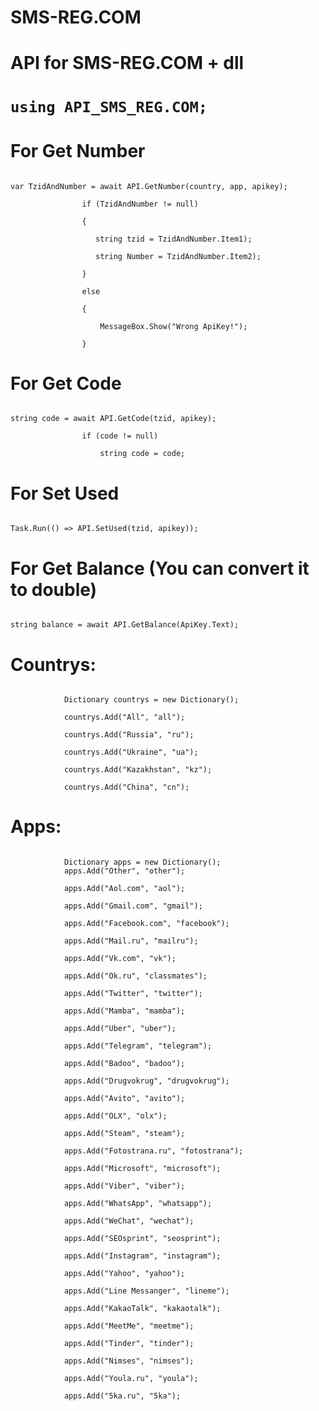 # SMS-REG.COM
<h1>API for SMS-REG.COM + dll</h1>
<h1><code>using API_SMS_REG.COM;</code></h1>
<h1>For Get Number</h1>
<code>
var TzidAndNumber = await API.GetNumber(country, app, apikey);</br>
                if (TzidAndNumber != null)</br>
                {</br>
                   string tzid = TzidAndNumber.Item1);</br>
                   string Number = TzidAndNumber.Item2);</br>
                }</br>
                else</br>
                {</br>
                    MessageBox.Show("Wrong ApiKey!");</br>
                }</code>
<h1>For  Get Code</h1>
<code>
string code = await API.GetCode(tzid, apikey);</br>
                if (code != null)</br>
                    string code = code;</code>
<h1>For Set Used</h1>
<code>
Task.Run(() => API.SetUsed(tzid, apikey));</code>

<h1>For Get Balance (You can convert it to double)</h1>
<code>
string balance = await API.GetBalance(ApiKey.Text);</code>

<h1>Countrys:</h1>
<code>
            Dictionary<string, string> countrys = new Dictionary<string, string>();</br>
            countrys.Add("All", "all");</br>
            countrys.Add("Russia", "ru");</br>
            countrys.Add("Ukraine", "ua");</br>
            countrys.Add("Kazakhstan", "kz");</br>
            countrys.Add("China", "cn");</code>
  <h1>Apps:</h1>
 <code>
            Dictionary<string, string> apps = new Dictionary<string, string>();</code><code>
            apps.Add("Other", "other");</br>
            apps.Add("Aol.com", "aol");</br>
            apps.Add("Gmail.com", "gmail");</br>
            apps.Add("Facebook.com", "facebook");</br>
            apps.Add("Mail.ru", "mailru");</br>
            apps.Add("Vk.com", "vk");</br>
            apps.Add("Ok.ru", "classmates");</br>
            apps.Add("Twitter", "twitter");</br>
            apps.Add("Mamba", "mamba");</br>
            apps.Add("Uber", "uber");</br>
            apps.Add("Telegram", "telegram");</br>
            apps.Add("Badoo", "badoo");</br>
            apps.Add("Drugvokrug", "drugvokrug");</br>
            apps.Add("Avito", "avito");</br>
            apps.Add("OLX", "olx");</br>
            apps.Add("Steam", "steam");</br>
            apps.Add("Fotostrana.ru", "fotostrana");</br>
            apps.Add("Microsoft", "microsoft");</br>
            apps.Add("Viber", "viber");</br>
            apps.Add("WhatsApp", "whatsapp");</br>
            apps.Add("WeChat", "wechat");</br>
            apps.Add("SEOsprint", "seosprint");</br>
            apps.Add("Instagram", "instagram");</br>
            apps.Add("Yahoo", "yahoo");</br>
            apps.Add("Line Messanger", "lineme");</br>
            apps.Add("KakaoTalk", "kakaotalk");</br>
            apps.Add("MeetMe", "meetme");</br>
            apps.Add("Tinder", "tinder");</br>
            apps.Add("Nimses", "nimses");</br>
            apps.Add("Youla.ru", "youla");</br>
            apps.Add("5ka.ru", "5ka");</code>
